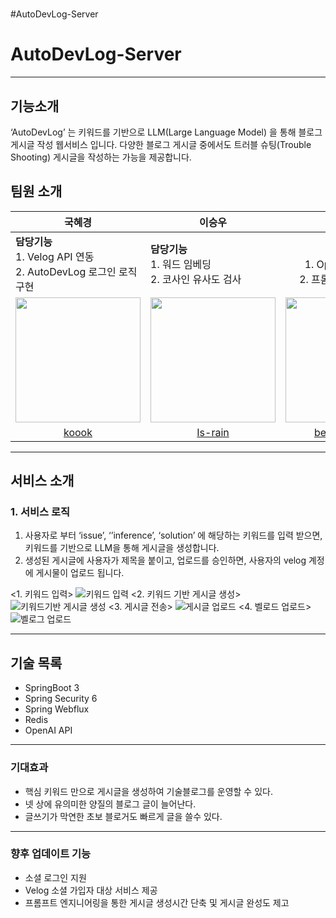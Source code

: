 # 
#AutoDevLog-Server

# AutoDevLog-Server
- - -
## 기능소개
‘AutoDevLog’ 는 키워드를 기반으로 LLM(Large Language Model) 을 통해 블로그 게시글 작성 웹서비스 입니다. 다양한 블로그 게시글 중에서도 트러블 슈팅(Trouble Shooting) 게시글을 작성하는 가능을 제공합니다.

## 팀원 소개
| <div align="center">국혜경</div> | <div align="center">이승우</div> | <div align="center">이종인</div> |
| :--------------------------- | :-------------------------- | :--------------------------: |
| **담당기능**<br>1. Velog API 연동<br>2. AutoDevLog 로그인 로직 구현 | **담당기능**<br>1. 워드 임베딩<br>2. 코사인 유사도 검사 | <div align="center">**담당기능**<br>1. OpenAI API 연동<br>2. 프롬프트 엔지니어링</div> |
| [<img src="https://avatars.githubusercontent.com/u/84006880?v=4" width="200" height="200">](https://github.com/k0000k) | [<img src="https://avatars.githubusercontent.com/u/127829709?v=4" width="200" height="200">](https://github.com/ls-rai) | [<img src="https://avatars.githubusercontent.com/u/76873740?v=4" width="200" height="200">](https://github.com/bell-person-ii) |
| <div align="center"><a href="https://github.com/k0000k">koook</a></div> | <div align="center"><a href="https://github.com/ls-rain">Is-rain</a></div> | <div align="center"><a href="https://github.com/bell-person-ii">bell-person-ii</a></div> |


- - -
## 서비스 소개
### 1. 서비스 로직
1. 사용자로 부터 ‘issue’, ‘’inference’, ‘solution’ 에 해당하는 키워드를 입력 받으면, 키워드를 기반으로 LLM을 통해 게시글을 생성합니다. 
2. 생성된 게시글에 사용자가 제목을 붙이고, 업로드를 승인하면, 사용자의 velog 계정에 게시물이 업로드 됩니다.

<1. 키워드 입력>
![키워드 입력](https://github.com/AutoDevLog/AutoDevLog-Server/assets/76873740/67dc7ce3-bb13-40fc-8c6c-42bed7f88b0a)
<2. 키워드 기반 게시글 생성>
![키워드기반 게시글 생성](https://github.com/AutoDevLog/AutoDevLog-Server/assets/76873740/30d05e3d-47fc-4928-bb6f-b17904b3752e)
<3. 게시글 전송>
![게시글 업로드](https://github.com/AutoDevLog/AutoDevLog-Server/assets/76873740/058d2993-9b98-48f7-b10c-bf1c8c34622c)
<4. 벨로드 업로드>
![벨로그 업로드](https://github.com/AutoDevLog/AutoDevLog-Server/assets/76873740/07ae798c-a9a6-4cd1-80f4-657023f9942f)
- - -
## 기술 목록
- SpringBoot 3
- Spring Security 6
- Spring Webflux
- Redis
- OpenAI API
- - -
### 기대효과
- 핵심 키워드 만으로 게시글을 생성하여 기술블로그를 운영할 수 있다.
- 넷 상에 유의미한 양질의 블로그 글이 늘어난다.
- 글쓰기가 막연한 초보 블로거도 빠르게 글을 쓸수 있다.
- - -
### 향후 업데이트 기능
- 소셜 로그인 지원
- Velog 소셜 가입자 대상 서비스 제공
- 프롬프트 엔지니어링을 통한 게시글 생성시간 단축 및 게시글 완성도 제고
